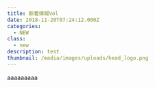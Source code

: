 ```yaml
---
title: 新着情報Vol
date: 2018-11-20T07:24:12.000Z
categories:
  - NEW
class:
  - new
description: test
thumbnail: /madia/images/uploads/head_logo.png
---
```

aaaaaaaaa


